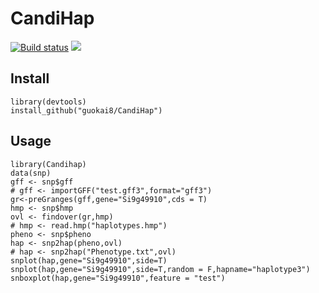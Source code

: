 # CandiHap
<a href="https://travis-ci.org/guokai8/CandiHap"><img src="https://travis-ci.org/guokai8/CandiHap.svg" alt="Build status"></a>
[![](https://img.shields.io/badge/devel%20version-0.0.6-green.svg)](https://github.com/guokai8/CandiHap)
## Install
```
library(devtools)
install_github("guokai8/CandiHap")
```
## Usage
```
library(Candihap)
data(snp)
gff <- snp$gff
# gff <- importGFF("test.gff3",format="gff3")
gr<-preGranges(gff,gene="Si9g49910",cds = T)
hmp <- snp$hmp
ovl <- findover(gr,hmp)
# hmp <- read.hmp("haplotypes.hmp")
pheno <- snp$pheno
hap <- snp2hap(pheno,ovl)
# hap <- snp2hap("Phenotype.txt",ovl)
snplot(hap,gene="Si9g49910",side=T)
snplot(hap,gene="Si9g49910",side=T,random = F,hapname="haplotype3")
snboxplot(hap,gene="Si9g49910",feature = "test")
```
